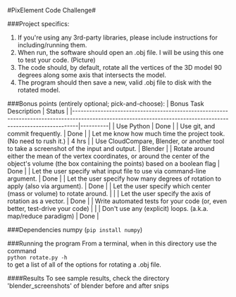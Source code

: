 #PixElement Code Challenge#

###Project specifics:
1. If you're using any 3rd-party libraries, please include instructions for including/running them.
2. When run, the software should open an .obj file. I will be using this one to test your code. (Picture)
3. The code should, by default, rotate all the vertices of the 3D model 90 degrees along some axis that intersects the model.
4. The program should then save a new, valid .obj file to disk with the rotated model.

###Bonus points (entirely optional; pick-and-choose):
| Bonus Task Description                                                                                                                                       |  Status  |
|--------------------------------------------------------------------------------------------------------------------------------------------------------------|----------|
| Use Python                                                                                                                                                   | Done     |
| Use git, and commit frequently.                                                                                                                              | Done     |
| Let me know how much time the project took. (No need to rush it.)                                                                                            | 4 hrs |
| Use CloudCompare, Blender, or another tool to take a screenshot of the input and output.                                                                     | Blender  |
| Rotate around either the mean of the vertex coordinates, or around the center of the object's volume (the box containing the points) based on a boolean flag | Done     |
| Let the user specify what input file to use via command-line argument.                                                                                       | Done     |
| Let the user specify how many degrees of rotation to apply (also via argument).                                                                              | Done     |
| Let the user specify which center (mass or volume) to rotate around.                                                                                         |          |
| Let the user specify the axis of rotation as a vector.                                                                                                       | Done     |
| Write automated tests for your code (or, even better, test-drive your code)                                                                                  |          |
| Don't use any (explicit) loops. (a.k.a. map/reduce paradigm)                                                                                                 | Done    |

###Dependencies
numpy (`pip install numpy`)

###Running the program
From a terminal, when in this directory use the command
<br />
`python rotate.py -h`
<br />
to get a list of all of the options for rotating a .obj file.

####Results
To see sample results, check the directory 'blender_screenshots' of blender before and after snips


